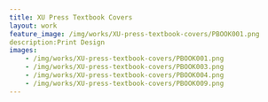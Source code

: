 ```yaml
---
title: XU Press Textbook Covers
layout: work
feature_image: /img/works/XU-press-textbook-covers/PBOOK001.png
description:Print Design
images:
    - /img/works/XU-press-textbook-covers/PBOOK001.png
    - /img/works/XU-press-textbook-covers/PBOOK003.png
    - /img/works/XU-press-textbook-covers/PBOOK004.png
    - /img/works/XU-press-textbook-covers/PBOOK009.png
---
```

